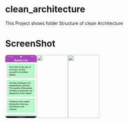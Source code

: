 # clean_architecture

This Project shows folder Structure of clean Architecture

# ScreenShot

<img align="left" width="100" height="200" src="Screen_Shot/page.png">
<img align="left" width="100" height="200" src="https://github.com/pavithramoorthy-official/India-Flutter-Project/assets/144348676/043add5f-a755-47c2-970d-cce8a5283412)">
<img align="left" width="100" height="200" src="https://github.com/pavithramoorthy-official/India-Flutter-Project/assets/144348676/596691ca-9c47-49bb-8ce5-bbfd4fa90700">




